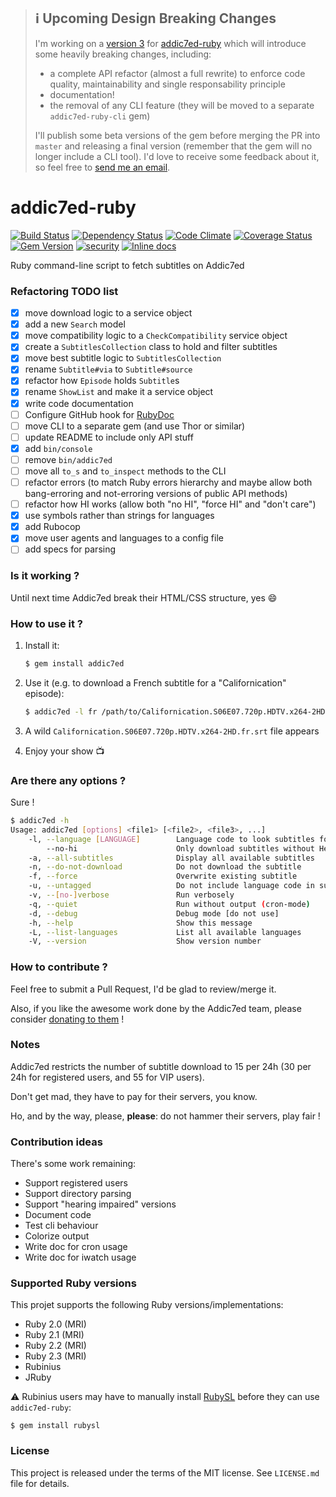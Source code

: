 > ## :information_source: Upcoming Design Breaking Changes
>
> I'm working on a [version 3](https://github.com/michaelbaudino/addic7ed-ruby/pull/26) for [addic7ed-ruby](https://github.com/michaelbaudino/addic7ed-ruby) which will introduce some heavily breaking changes, including:
>
>  * a complete API refactor (almost a full rewrite) to enforce code quality, maintainability and single responsability principle
>  * documentation!
>  * the removal of any CLI feature (they will be moved to a separate `addic7ed-ruby-cli` gem)
>
> I'll publish some beta versions of the gem before merging the PR into `master` and releasing a final version (remember that the gem will no longer include a CLI tool). I'd love to receive some feedback about it, so feel free to [send me an email](mailto:michael.baudino@alpine-lab.com).

# addic7ed-ruby

[![Build Status](https://api.travis-ci.org/michaelbaudino/addic7ed-ruby.svg?branch=master)](https://travis-ci.org/michaelbaudino/addic7ed-ruby)
[![Dependency Status](https://gemnasium.com/michaelbaudino/addic7ed-ruby.svg?travis)](https://gemnasium.com/michaelbaudino/addic7ed-ruby)
[![Code Climate](https://codeclimate.com/github/michaelbaudino/addic7ed-ruby.svg)](https://codeclimate.com/github/michaelbaudino/addic7ed-ruby)
[![Coverage Status](https://coveralls.io/repos/michaelbaudino/addic7ed-ruby/badge.svg?branch=master)](https://coveralls.io/r/michaelbaudino/addic7ed-ruby)
[![Gem Version](https://badge.fury.io/rb/addic7ed.svg)](http://badge.fury.io/rb/addic7ed)
[![security](https://hakiri.io/github/michaelbaudino/addic7ed-ruby/master.svg)](https://hakiri.io/github/michaelbaudino/addic7ed-ruby/master)
[![Inline docs](http://inch-ci.org/github/michaelbaudino/addic7ed-ruby.svg?branch=api-refactor)](http://inch-ci.org/github/michaelbaudino/addic7ed-ruby?branch=api-refactor)


Ruby command-line script to fetch subtitles on Addic7ed

### Refactoring TODO list

* [x] move download logic to a service object
* [x] add a new `Search` model
* [x] move compatibility logic to a `CheckCompatibility` service object
* [x] create a `SubtitlesCollection` class to hold and filter subtitles
* [x] move best subtitle logic to `SubtitlesCollection`
* [x] rename `Subtitle#via` to `Subtitle#source`
* [x] refactor how `Episode` holds `Subtitle`s
* [x] rename `ShowList` and make it a service object
* [x] write code documentation
* [ ] Configure GitHub hook for [RubyDoc](http://www.rubydoc.info)
* [ ] move CLI to a separate gem (and use Thor or similar)
* [ ] update README to include only API stuff
* [x] add `bin/console`
* [ ] remove `bin/addic7ed`
* [ ] move all `to_s` and `to_inspect` methods to the CLI
* [ ] refactor errors (to match Ruby errors hierarchy and maybe allow both bang-erroring and not-erroring versions of public API methods)
* [ ] refactor how HI works (allow both "no HI", "force HI" and "don't care")
* [x] use symbols rather than strings for languages
* [x] add Rubocop
* [x] move user agents and languages to a config file
* [ ] add specs for parsing

### Is it working ?

Until next time Addic7ed break their HTML/CSS structure, yes :smile:

### How to use it ?

1. Install it:

    ```bash
    $ gem install addic7ed
    ```
2. Use it (e.g. to download a French subtitle for a "Californication" episode):

    ```bash
    $ addic7ed -l fr /path/to/Californication.S06E07.720p.HDTV.x264-2HD.mkv
    ```
3. A wild `Californication.S06E07.720p.HDTV.x264-2HD.fr.srt` file appears
4. Enjoy your show :tv:

### Are there any options ?

Sure !

```bash
$ addic7ed -h
Usage: addic7ed [options] <file1> [<file2>, <file3>, ...]
    -l, --language [LANGUAGE]        Language code to look subtitles for (default: French)
        --no-hi                      Only download subtitles without Hearing Impaired lines
    -a, --all-subtitles              Display all available subtitles
    -n, --do-not-download            Do not download the subtitle
    -f, --force                      Overwrite existing subtitle
    -u, --untagged                   Do not include language code in subtitle filename
    -v, --[no-]verbose               Run verbosely
    -q, --quiet                      Run without output (cron-mode)
    -d, --debug                      Debug mode [do not use]
    -h, --help                       Show this message
    -L, --list-languages             List all available languages
    -V, --version                    Show version number
```

### How to contribute ?

Feel free to submit a Pull Request, I'd be glad to review/merge it.

Also, if you like the awesome work done by the Addic7ed team, please consider [donating to them](http://www.addic7ed.com) !

### Notes

Addic7ed restricts the number of subtitle download to 15 per 24h (30 per 24h for registered users, and 55 for VIP users).

Don't get mad, they have to pay for their servers, you know.

Ho, and by the way, please, **please**: do not hammer their servers, play fair !

### Contribution ideas

There's some work remaining:
- Support registered users
- Support directory parsing
- Support "hearing impaired" versions
- Document code
- Test cli behaviour
- Colorize output
- Write doc for cron usage
- Write doc for iwatch usage

### Supported Ruby versions

This projet supports the following Ruby versions/implementations:

* Ruby 2.0 (MRI)
* Ruby 2.1 (MRI)
* Ruby 2.2 (MRI)
* Ruby 2.3 (MRI)
* Rubinius
* JRuby

:warning: Rubinius users may have to manually install [RubySL](https://github.com/RubySL) before they can use `addic7ed-ruby`:

```shell
$ gem install rubysl
```

### License

This project is released under the terms of the MIT license.
See `LICENSE.md` file for details.
